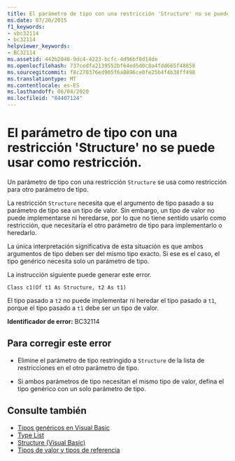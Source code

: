 ```yaml
---
title: El parámetro de tipo con una restricción 'Structure' no se puede usar como restricción.
ms.date: 07/20/2015
f1_keywords:
- vbc32114
- bc32114
helpviewer_keywords:
- BC32114
ms.assetid: 442b2048-9dc4-4223-bcfc-4d96bf8d14de
ms.openlocfilehash: 737cedfa2139552bf64ed5d0c8a4fdd665f48858
ms.sourcegitcommit: f8c270376ed905f6a8896ce0fe25b4f4b38ff498
ms.translationtype: MT
ms.contentlocale: es-ES
ms.lasthandoff: 06/04/2020
ms.locfileid: "84407124"
---
```

# <a name="type-parameter-with-a-structure-constraint-cannot-be-used-as-a-constraint"></a>El parámetro de tipo con una restricción 'Structure' no se puede usar como restricción.
Un parámetro de tipo con una restricción `Structure` se usa como restricción para otro parámetro de tipo.  
  
 La restricción `Structure` necesita que el argumento de tipo pasado a su parámetro de tipo sea un tipo de valor. Sin embargo, un tipo de valor no puede implementarse ni heredarse, por lo que no tiene sentido usarlo como restricción, que necesitaría el otro parámetro de tipo para implementarlo o heredarlo.  
  
 La única interpretación significativa de esta situación es que ambos argumentos de tipo deben ser del mismo tipo exacto. Si ese es el caso, el tipo genérico necesita solo un parámetro de tipo.  
  
 La instrucción siguiente puede generar este error.  
  
 `Class c1(Of t1 As Structure, t2 As t1)`  
  
 El tipo pasado a `t2` no puede implementar ni heredar el tipo pasado a `t1`, porque el tipo pasado a `t1` debe ser un tipo de valor.  
  
 **Identificador de error:** BC32114  
  
## <a name="to-correct-this-error"></a>Para corregir este error  
  
- Elimine el parámetro de tipo restringido a `Structure` de la lista de restricciones en el otro parámetro de tipo.  
  
- Si ambos parámetros de tipo necesitan el mismo tipo de valor, defina el tipo genérico con un solo parámetro de tipo.  
  
## <a name="see-also"></a>Consulte también

- [Tipos genéricos en Visual Basic](../programming-guide/language-features/data-types/generic-types.md)
- [Type List](../language-reference/statements/type-list.md)
- [Structure (Visual Basic)](../language-reference/statements/structure-statement.md)
- [Tipos de valor y tipos de referencia](../programming-guide/language-features/data-types/value-types-and-reference-types.md)
